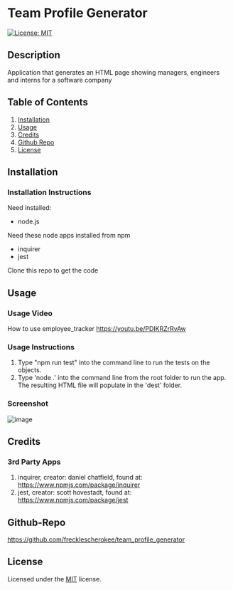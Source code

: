 # Team Profile Generator
  
[![License: MIT](https://img.shields.io/badge/License-MIT-yellow.svg)](https://opensource.org/licenses/MIT)


## Description 
Application that generates an HTML page showing managers, engineers and interns for a software company
## Table of Contents

1. [Installation](#installation)
2. [Usage](#usage)
3. [Credits](#credits)
4. [Github Repo](#github-repo)
5. [License](#license)


## Installation
### Installation Instructions
Need installed:
- node.js

Need these node apps installed from npm
- inquirer
- jest

Clone this repo to get the code

## Usage
### Usage Video
How to use employee_tracker
https://youtu.be/PDIKRZrRvAw

### Usage Instructions
1. Type "npm run test" into the command line to run the tests on the objects.
2. Type 'node .' into the command line from the root folder to run the app.  The resulting HTML file will populate in the 'dest' folder.

### Screenshot
![image](https://user-images.githubusercontent.com/71302040/103423517-a020fe00-4b6c-11eb-8186-01ef8f444b10.png)

## Credits
### 3rd Party Apps
1. inquirer, creator: daniel chatfield, found at: https://www.npmjs.com/package/inquirer
2. jest, creator: scott hovestadt, found at: https://www.npmjs.com/package/jest


## Github-Repo
https://github.com/frecklescherokee/team_profile_generator

## License
Licensed under the [MIT](LICENSE.txt) license.
